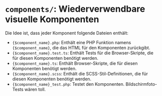 # `components/`: Wiederverwendbare visuelle Komponenten

Die Idee ist, dass jeder Komponent folgende Dateien enthält:

- `{$component_name}.php`: Enthält eine PHP Funktion namens `{$component_name}`, die das HTML für den Komponenten zurückgibt.
- `{$component_name}.test.ts`: Enthält Tests für die Browser-Skripte, die für diesen Komponenten benötigt werden.
- `{$component_name}.ts`: Enthält Browser-Skripte, die für diesen Komponenten benötigt werden.
- `{$component_name}.scss`: Enthält die SCSS-Stil-Definitionen, die für diesen Komponenten benötigt werden.
- `{$component_name}_test.php`: Testet den Komponenten. Bildschirmfoto-Tests wären toll.
